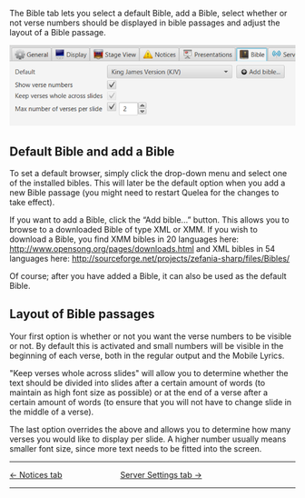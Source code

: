 The Bible tab lets you select a default Bible, add a Bible, select
whether or not verse numbers should be displayed in bible passages and
adjust the layout of a Bible passage.

![](Quelea_manual-e-078.png)

## Default Bible and add a Bible

To set a default browser, simply click the drop-down menu and select one
of the installed bibles. This will later be the default option when you
add a new Bible passage (you might need to restart Quelea for the
changes to take effect).

If you want to add a Bible, click the “Add bible...” button. This allows
you to browse to a downloaded Bible of type XML or XMM. If you wish to
download a Bible, you find XMM bibles in 20 languages here:
<http://www.opensong.org/pages/downloads.html> and XML bibles in 54
languages here:
<http://sourceforge.net/projects/zefania-sharp/files/Bibles/>

Of course; after you have added a Bible, it can also be used as the
default Bible.

## Layout of Bible passages

Your first option is whether or not you want the verse numbers to be
visible or not. By default this is activated and small numbers will be
visible in the beginning of each verse, both in the regular output and
the Mobile Lyrics.

"Keep verses whole across slides" will allow you to determine whether
the text should be divided into slides after a certain amount of words
(to maintain as high font size as possible) or at the end of a verse
after a certain amount of words (to ensure that you will not have to
change slide in the middle of a verse).

The last option overrides the above and allows you to determine how many
verses you would like to display per slide. A higher number usually
means smaller font size, since more text needs to be fitted into the
screen.

-----



[← Notices tab](Notices_tab.md "Notices tab") &nbsp;&nbsp;&nbsp;&nbsp;&nbsp;&nbsp;&nbsp;&nbsp;&nbsp;&nbsp;&nbsp;&nbsp;&nbsp;&nbsp;&nbsp;&nbsp;&nbsp;&nbsp;&nbsp;&nbsp;&nbsp;&nbsp;&nbsp;&nbsp;
[Server Settings tab →](Server_Settings_tab.md "Server Settings tab")

---
